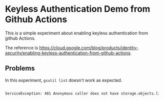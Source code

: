 # Keyless Authentication Demo from Github Actions

This is a simple experiment about enabling keyless authentication from github Actions.

The reference is https://cloud.google.com/blog/products/identity-security/enabling-keyless-authentication-from-github-actions.

## Problems

In this experiment, `gsutil list` doesn't work as expected.

```bash

ServiceException: 401 Anonymous caller does not have storage.objects.list access to the Google Cloud Storage bucket.

```